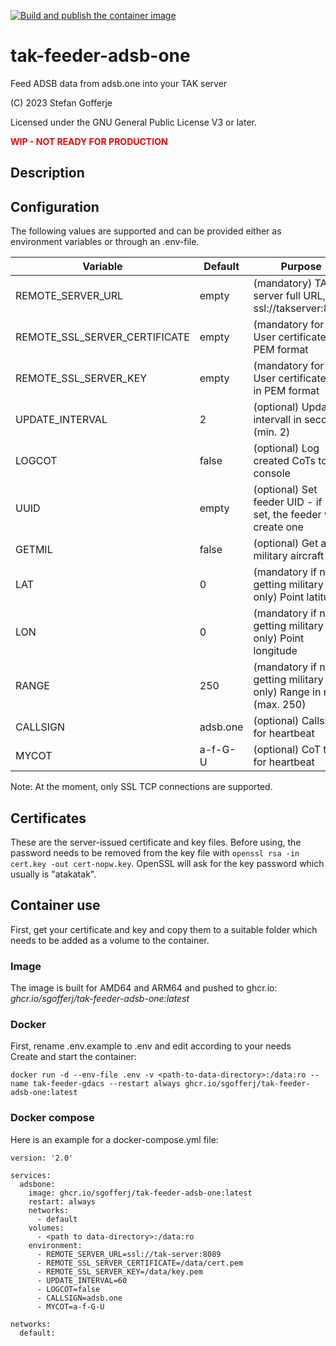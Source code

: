 [![Build and publish the container image](https://github.com/sgofferj/tak-feeder-adsb-one/actions/workflows/actions.yml/badge.svg)](https://github.com/sgofferj/tak-feeder-adsb-one/actions/workflows/actions.yml)

# tak-feeder-adsb-one
Feed ADSB data from adsb.one into your TAK server

(C) 2023 Stefan Gofferje

Licensed under the GNU General Public License V3 or later.

<font color="red">**WIP - NOT READY FOR PRODUCTION**</font>

## Description
## Configuration
The following values are supported and can be provided either as environment variables or through an .env-file.

| Variable | Default | Purpose |
|----------|---------|---------|
| REMOTE_SERVER_URL | empty | (mandatory) TAK server full URL, e.g. ssl://takserver:8089 |
| REMOTE_SSL_SERVER_CERTIFICATE | empty | (mandatory for ssl) User certificate in PEM format |
| REMOTE_SSL_SERVER_KEY | empty | (mandatory for ssl) User certificate key in PEM format |
| UPDATE_INTERVAL | 2 | (optional) Update intervall in seconds (min. 2) |
| LOGCOT | false | (optional) Log created CoTs to the console |
| UUID | empty | (optional) Set feeder UID - if not set, the feeder will create one |
| GETMIL | false | (optional) Get all military aircraft |
| LAT | 0 | (mandatory if not getting military only) Point latitude |
| LON | 0 | (mandatory if not getting military only) Point longitude |
| RANGE | 250 | (mandatory if not getting military only) Range in nm (max. 250) |
| CALLSIGN | adsb.one | (optional) Callsign for heartbeat |
| MYCOT | a-f-G-U | (optional) CoT type for heartbeat |

Note: At the moment, only SSL TCP connections are supported.
## Certificates
These are the server-issued certificate and key files. Before using, the password needs to be removed from the key file with `openssl rsa -in cert.key -out cert-nopw.key`. OpenSSL will ask for the key password which usually is "atakatak".

## Container use
First, get your certificate and key and copy them to a suitable folder which needs to be added as a volume to the container.
### Image
The image is built for AMD64 and ARM64 and pushed to ghcr.io: *ghcr.io/sgofferj/tak-feeder-adsb-one:latest*
### Docker
First, rename .env.example to .env and edit according to your needs \
Create and start the container:
```
docker run -d --env-file .env -v <path-to-data-directory>:/data:ro --name tak-feeder-gdacs --restart always ghcr.io/sgofferj/tak-feeder-adsb-one:latest
```

### Docker compose
Here is an example for a docker-compose.yml file:
```
version: '2.0'

services:
  adsbone:
    image: ghcr.io/sgofferj/tak-feeder-adsb-one:latest
    restart: always
    networks:
      - default
    volumes:
      - <path to data-directory>:/data:ro
    environment:
      - REMOTE_SERVER_URL=ssl://tak-server:8089
      - REMOTE_SSL_SERVER_CERTIFICATE=/data/cert.pem
      - REMOTE_SSL_SERVER_KEY=/data/key.pem
      - UPDATE_INTERVAL=60
      - LOGCOT=false
      - CALLSIGN=adsb.one
      - MYCOT=a-f-G-U

networks:
  default:

